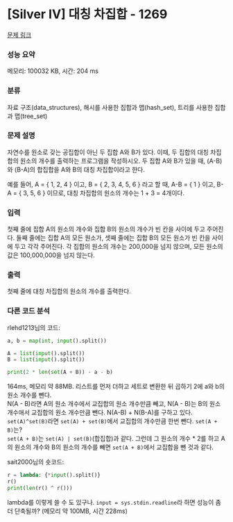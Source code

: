 # [Silver IV] 대칭 차집합 - 1269 

[문제 링크](https://www.acmicpc.net/problem/1269) 

### 성능 요약

메모리: 100032 KB, 시간: 204 ms

### 분류

자료 구조(data_structures), 해시를 사용한 집합과 맵(hash_set), 트리를 사용한 집합과 맵(tree_set)

### 문제 설명

<p>자연수를 원소로 갖는 공집합이 아닌 두 집합 A와 B가 있다. 이때, 두 집합의 대칭 차집합의 원소의 개수를 출력하는 프로그램을 작성하시오. 두 집합 A와 B가 있을 때, (A-B)와 (B-A)의 합집합을 A와 B의 대칭 차집합이라고 한다.</p>
<p> 예를 들어, A = { 1, 2, 4 } 이고, B = { 2, 3, 4, 5, 6 } 라고 할 때,  A-B = { 1 } 이고, B-A = { 3, 5, 6 } 이므로, 대칭 차집합의 원소의 개수는 1 + 3 = 4개이다.</p>

### 입력 

 <p>첫째 줄에 집합 A의 원소의 개수와 집합 B의 원소의 개수가 빈 칸을 사이에 두고 주어진다. 둘째 줄에는 집합 A의 모든 원소가, 셋째 줄에는 집합 B의 모든 원소가 빈 칸을 사이에 두고 각각 주어진다. 각 집합의 원소의 개수는 200,000을 넘지 않으며, 모든 원소의 값은 100,000,000을 넘지 않는다.</p>

### 출력 

 <p>첫째 줄에 대칭 차집합의 원소의 개수를 출력한다.</p>

### 다른 코드 분석
rlehd1213님의 코드:
```python
a, b = map(int, input().split())

A = list(input().split())
B = list(input().split())

print(2 * len(set(A + B)) - a - b)

```
164ms, 메모리 약 88MB.
리스트를 먼저 더하고 세트로 변환한 뒤 곱하기 2에 a와 b의 원소 개수를 뺀다.  
N(A - B)라면 A의 원소 개수에서 교집합의 원소 개수만큼 빼고, N(A - B)는 B의 원소 개수애서 교집합의 원소 개수만큼 뺀다. N(A-B) + N(B-A)를 구하고 있다. `set(A)^set(B)`라면 `set(A) + set(B)`에서 교집합의 개수만큼 한번 뺀다. `set(A + B)`는?  
`set(A + B)`는 `set(A) | set(B)`(합집합)과 같다. 그런데 그 원소의 개수 * 2를 하고 A의 원소의 개수와 B의 원소의 개수를 빼면 `set(A + B)`에서 교집합을 뺀 것과 같다.


sait2000님의 숏코드:
```python 
r = lambda: {*input().split()}
r()
print(len(r() ^ r()))

```
lambda를 이렇게 쓸 수 도 있구나.
`input = sys.stdin.readline`라 하면 성능이 좀 더 단축될까?
(메모리 약 100MB, 시간 228ms)